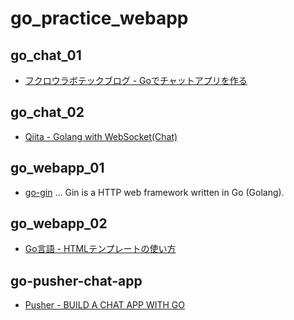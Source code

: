 # go_practice_webapp

## go_chat_01

- [フクロウラボテックブログ - Goでチャットアプリを作る](https://blog-tech.fukurou-labo.co.jp/2018/09/03/go/goでチャットアプリを作る/)

## go_chat_02

- [Qiita - Golang with WebSocket(Chat)](https://qiita.com/__init__/items/08cbc3a870178fd6fc32)

## go_webapp_01

- [go-gin](https://github.com/gin-gonic/gin) ... Gin is a HTTP web framework written in Go (Golang).

## go_webapp_02

- [Go言語 - HTMLテンプレートの使い方](https://blog.y-yuki.net/entry/2017/07/04/100000)

## go-pusher-chat-app

- [Pusher - BUILD A CHAT APP WITH GO](https://pusher.com/tutorials/chat-app-go)
